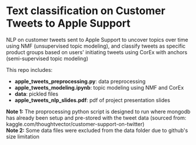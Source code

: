 # Text classification on Customer Tweets to Apple Support
NLP on customer tweets sent to Apple Support to uncover topics over time using NMF (unsupervised topic modeling), and classify tweets as specific product groups based on users' initiating tweets using CorEx with anchors (semi-supervised topic modeling)

This repo includes:
- **apple_tweets_preprocessing.py**: data preprocessing
- **apple_tweets_modeling.ipynb**: topic modeling using NMF and CorEx
- **data**: pickled files
- **apple_tweets_nlp_slides.pdf**: pdf of project presentation slides

**Note 1:** The proprocessing python script is designed to run where mongodb has already been setup and pre-stored with the tweet data (sourced from: kaggle.com/thoughtvector/customer-support-on-twitter)  
**Note 2:** Some data files were excluded from the data folder due to github's size limitation
